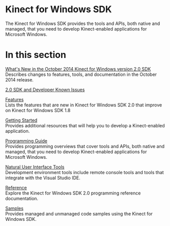 Kinect for Windows SDK  
======================  

The Kinect for Windows SDK provides the tools and APIs, both native and managed, that you need to develop Kinect-enabled applications for Microsoft Windows.  

<span id="ID4ET"></span>

In this section  
===============  

[What's New in the October 2014 Kinect for Windows version 2.0 SDK](k4w2/What's_New_in_the_October.md)    
Describes changes to features, tools, and documentation in the October 2014 release.  

[2.0 SDK and Developer Known Issues](k4w2/2.0_SDK_and_Developer_Known.md)    

[Features](k4w2/Features.md)    
Lists the features that are new in Kinect for Windows SDK 2.0 that improve on Kinect for Windows SDK 1.8  

[Getting Started](k4w2/Getting_Started.md)    
Provides additional resources that will help you to develop a Kinect-enabled application.  

[Programming Guide](k4w2/Programming_Guide.md)    
Provides programming overviews that cover tools and APIs, both native and managed, that you need to develop Kinect-enabled applications for Microsoft Windows.  

[Natural User Interface Tools](k4w2/NUI_Tools.md)    
Development environment tools include remote console tools and tools that integrate with the Visual Studio IDE.  

[Reference](k4w2/Reference.md)    
Explore the Kinect for Windows SDK 2.0 programming reference documentation.  

[Samples](k4w2/Samples.md)    
Provides managed and unmanaged code samples using the Kinect for Windows SDK.  



<!--Please do not edit the data in the comment block below.-->
<!--
TOCTitle : Kinect for Windows SDK 2.0
RLTitle : Kinect for Windows SDK
KeywordA : O:Microsoft.Kinect.atoc_k4w_v2
KeywordA : 5d9b1697-d20a-bfc6-7a8a-92522b365b59
KeywordK : Kinect for Windows SDK
KeywordK : Kinect for Windows SDK, introduction
AssetID : 5d9b1697-d20a-bfc6-7a8a-92522b365b59
Locale : en-us
CommunityContent : 1
TopicType : kbOrient
DocSet : K4Wv2
ProjType : K4Wv2Proj
Technology : Kinect for Windows
Product : Kinect for Windows SDK v2
productversion : 20
-->
